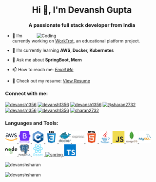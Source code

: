 
<h1 align="center">Hi 👋, I'm Devansh Gupta</h1>
<h3 align="center">A passionate full stack developer from India</h3>





<img align="right" alt="Coding" width="400" src="https://media.licdn.com/dms/image/D4D12AQG-SHASDef47w/article-cover_image-shrink_720_1280/0/1694384010548?e=2147483647&v=beta&t=tcxACcj52Ba0pcG1RKUw_hvV_274P3rtqpMH4LE5iYw">




- 🔭 I’m currently working on [WorkTrot](https://learn.icrosst.com/), an educational platform project.

- 🌱 I’m currently learning **AWS, Docker, Kubernetes**

- 💬 Ask me about **SpringBoot, Mern**

- 📫 How to reach me: *[Email Me](mailto:sharan2732@gmail.com)*

- 📄 Check out my resume: [View Resume](https://drive.google.com/file/d/1nSACOfcH2BCyWi_MltyPFKBQ-7s8YTxu/view?usp=sharing)

<h3 align="left">Connect with me:</h3>
<p align="left">
<a href="https://linkedin.com/in/devansh1356" target="blank"><img align="center" src="https://raw.githubusercontent.com/rahuldkjain/github-profile-readme-generator/master/src/images/icons/Social/linked-in-alt.svg" alt="devansh1356" height="30" width="40" /></a>
<a href="https://instagram.com/devansh1356" target="blank"><img align="center" src="https://raw.githubusercontent.com/rahuldkjain/github-profile-readme-generator/master/src/images/icons/Social/instagram.svg" alt="devansh1356" height="30" width="40" /></a>
<a href="https://www.codechef.com/users/devansh1356" target="blank"><img align="center" src="https://cdn.jsdelivr.net/npm/simple-icons@3.1.0/icons/codechef.svg" alt="devansh1356" height="30" width="40" /></a>
<a href="https://www.hackerrank.com/@sharan2732" target="blank"><img align="center" src="https://raw.githubusercontent.com/rahuldkjain/github-profile-readme-generator/master/src/images/icons/Social/hackerrank.svg" alt="@sharan2732" height="30" width="40" /></a>
<a href="https://codeforces.com/profile/devansh1356" target="blank"><img align="center" src="https://raw.githubusercontent.com/rahuldkjain/github-profile-readme-generator/master/src/images/icons/Social/codeforces.svg" alt="devansh1356" height="30" width="40" /></a>
<a href="https://www.leetcode.com/devansh1356" target="blank"><img align="center" src="https://raw.githubusercontent.com/rahuldkjain/github-profile-readme-generator/master/src/images/icons/Social/leet-code.svg" alt="devansh1356" height="30" width="40" /></a>
<a href="https://auth.geeksforgeeks.org/user/sharan2732" target="blank"><img align="center" src="https://raw.githubusercontent.com/rahuldkjain/github-profile-readme-generator/master/src/images/icons/Social/geeks-for-geeks.svg" alt="sharan2732" height="30" width="40" /></a>
</p>

<h3 align="left">Languages and Tools:</h3>
<p align="left"> <a href="https://aws.amazon.com" target="_blank" rel="noreferrer"> <img src="https://raw.githubusercontent.com/devicons/devicon/master/icons/amazonwebservices/amazonwebservices-original-wordmark.svg" alt="aws" width="40" height="40"/> </a> <a href="https://getbootstrap.com" target="_blank" rel="noreferrer"> <img src="https://raw.githubusercontent.com/devicons/devicon/master/icons/bootstrap/bootstrap-plain-wordmark.svg" alt="bootstrap" width="40" height="40"/> </a> <a href="https://www.w3schools.com/cpp/" target="_blank" rel="noreferrer"> <img src="https://raw.githubusercontent.com/devicons/devicon/master/icons/cplusplus/cplusplus-original.svg" alt="cplusplus" width="40" height="40"/> </a> <a href="https://www.w3schools.com/css/" target="_blank" rel="noreferrer"> <img src="https://raw.githubusercontent.com/devicons/devicon/master/icons/css3/css3-original-wordmark.svg" alt="css3" width="40" height="40"/> </a> <a href="https://www.docker.com/" target="_blank" rel="noreferrer"> <img src="https://raw.githubusercontent.com/devicons/devicon/master/icons/docker/docker-original-wordmark.svg" alt="docker" width="40" height="40"/> </a> <a href="https://expressjs.com" target="_blank" rel="noreferrer"> <img src="https://raw.githubusercontent.com/devicons/devicon/master/icons/express/express-original-wordmark.svg" alt="express" width="40" height="40"/> </a> <a href="https://www.w3.org/html/" target="_blank" rel="noreferrer"> <img src="https://raw.githubusercontent.com/devicons/devicon/master/icons/html5/html5-original-wordmark.svg" alt="html5" width="40" height="40"/> </a> <a href="https://www.java.com" target="_blank" rel="noreferrer"> <img src="https://raw.githubusercontent.com/devicons/devicon/master/icons/java/java-original.svg" alt="java" width="40" height="40"/> </a> <a href="https://developer.mozilla.org/en-US/docs/Web/JavaScript" target="_blank" rel="noreferrer"> <img src="https://raw.githubusercontent.com/devicons/devicon/master/icons/javascript/javascript-original.svg" alt="javascript" width="40" height="40"/> </a> <a href="https://www.mongodb.com/" target="_blank" rel="noreferrer"> <img src="https://raw.githubusercontent.com/devicons/devicon/master/icons/mongodb/mongodb-original-wordmark.svg" alt="mongodb" width="40" height="40"/> </a> <a href="https://www.mysql.com/" target="_blank" rel="noreferrer"> <img src="https://raw.githubusercontent.com/devicons/devicon/master/icons/mysql/mysql-original-wordmark.svg" alt="mysql" width="40" height="40"/> </a> <a href="https://nodejs.org" target="_blank" rel="noreferrer"> <img src="https://raw.githubusercontent.com/devicons/devicon/master/icons/nodejs/nodejs-original-wordmark.svg" alt="nodejs" width="40" height="40"/> </a> <a href="https://www.postgresql.org" target="_blank" rel="noreferrer"> <img src="https://raw.githubusercontent.com/devicons/devicon/master/icons/postgresql/postgresql-original-wordmark.svg" alt="postgresql" width="40" height="40"/> </a> <a href="https://reactjs.org/" target="_blank" rel="noreferrer"> <img src="https://raw.githubusercontent.com/devicons/devicon/master/icons/react/react-original-wordmark.svg" alt="react" width="40" height="40"/> </a> <a href="https://spring.io/" target="_blank" rel="noreferrer"> <img src="https://www.vectorlogo.zone/logos/springio/springio-icon.svg" alt="spring" width="40" height="40"/> </a> <a href="https://www.typescriptlang.org/" target="_blank" rel="noreferrer"> <img src="https://raw.githubusercontent.com/devicons/devicon/master/icons/typescript/typescript-original.svg" alt="typescript" width="40" height="40"/> </a> </p>

<p><img align="center" src="https://github-readme-stats.vercel.app/api/top-langs?username=devanshsharan&show_icons=true&locale=en&layout=compact" alt="devanshsharan" /></p>

<p><img align="center" src="https://github-readme-streak-stats.herokuapp.com/?user=devanshsharan&" alt="devanshsharan" /></p>
